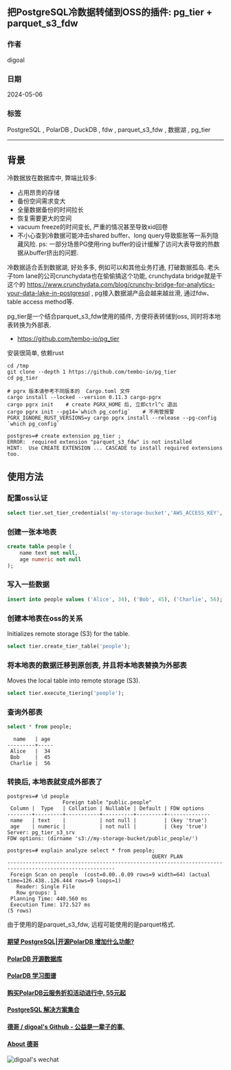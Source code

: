 ## 把PostgreSQL冷数据转储到OSS的插件: pg_tier + parquet_s3_fdw  
              
### 作者              
digoal              
              
### 日期              
2024-05-06              
              
### 标签              
PostgreSQL , PolarDB , DuckDB , fdw , parquet_s3_fdw , 数据湖 , pg_tier    
              
----              
              
## 背景     
冷数据放在数据库中, 弊端比较多:   
- 占用昂贵的存储  
- 备份空间需求变大  
- 全量数据备份的时间拉长  
- 恢复需要更大的空间  
- vacuum freeze的时间变长, 严重的情况甚至导致xid回卷  
- 不小心查到冷数据可能冲击shared buffer、long query导致膨胀等一系列隐藏风险. ps: 一部分场景PG使用ring buffer的设计缓解了访问大表导致的热数据从buffer挤出的问题.  
  
  
冷数据适合丢到数据湖, 好处多多, 例如可以和其他业务打通, 打破数据孤岛. 老头子tom lane的公司crunchydata也在偷偷搞这个功能, crunchydata bridge就是干这个的 https://www.crunchydata.com/blog/crunchy-bridge-for-analytics-your-data-lake-in-postgresql , pg接入数据湖产品会越来越丝滑, 通过fdw、table access method等.    
  
pg_tier是一个结合parquet_s3_fdw使用的插件, 方便将表转储到oss, 同时将本地表转换为外部表.  
- https://github.com/tembo-io/pg_tier   
  
安装很简单, 依赖rust   
```  
cd /tmp  
git clone --depth 1 https://github.com/tembo-io/pg_tier   
cd pg_tier  
  
# pgrx 版本请参考不同版本的  Cargo.toml 文件   
cargo install --locked --version 0.11.3 cargo-pgrx      
cargo pgrx init    # create PGRX_HOME 后, 立即ctrl^c 退出          
cargo pgrx init --pg14=`which pg_config`    # 不用管报警     
PGRX_IGNORE_RUST_VERSIONS=y cargo pgrx install --release --pg-config `which pg_config`    
  
postgres=# create extension pg_tier ;  
ERROR:  required extension "parquet_s3_fdw" is not installed  
HINT:  Use CREATE EXTENSION ... CASCADE to install required extensions too.  
```  
  
## 使用方法  
  
### 配置oss认证  
  
```sql  
select tier.set_tier_credentials('my-storage-bucket','AWS_ACCESS_KEY', 'AWS_SECRET_KEY','AWS_REGION');  
```  
  
### 创建一张本地表  
  
```sql  
create table people (  
    name text not null,  
    age numeric not null  
);  
```  
  
### 写入一些数据  
  
```sql  
insert into people values ('Alice', 34), ('Bob', 45), ('Charlie', 56);  
```  
  
### 创建本地表在oss的关系  
  
Initializes remote storage (S3) for the table.  
  
```sql  
select tier.create_tier_table('people');  
```  
  
### 将本地表的数据迁移到原创表, 并且将本地表替换为外部表  
  
Moves the local table into remote storage (S3).  
  
```sql  
select tier.execute_tiering('people');  
```  
  
### 查询外部表  
  
```sql  
select * from people;  
```  
  
```text  
  name   | age  
---------+-----  
 Alice   |  34  
 Bob     |  45  
 Charlie |  56  
```  
  
### 转换后, 本地表就变成外部表了  
  
```text  
postgres=# \d people  
                  Foreign table "public.people"  
 Column |  Type   | Collation | Nullable | Default | FDW options  
--------+---------+-----------+----------+---------+--------------  
 name   | text    |           | not null |         | (key 'true')  
 age    | numeric |           | not null |         | (key 'true')  
Server: pg_tier_s3_srv  
FDW options: (dirname 's3://my-storage-bucket/public_people/')  
```  
  
```text  
postgres=# explain analyze select * from people;  
                                               QUERY PLAN  
---------------------------------------------------------------------------------------------------------  
 Foreign Scan on people  (cost=0.00..0.09 rows=9 width=64) (actual time=126.438..126.444 rows=9 loops=1)  
   Reader: Single File  
   Row groups: 1  
 Planning Time: 440.560 ms  
 Execution Time: 172.527 ms  
(5 rows)  
```  
  
由于使用的是parquet_s3_fdw, 远程可能使用的是parquet格式.  
  
  
#### [期望 PostgreSQL|开源PolarDB 增加什么功能?](https://github.com/digoal/blog/issues/76 "269ac3d1c492e938c0191101c7238216")
  
  
#### [PolarDB 开源数据库](https://openpolardb.com/home "57258f76c37864c6e6d23383d05714ea")
  
  
#### [PolarDB 学习图谱](https://www.aliyun.com/database/openpolardb/activity "8642f60e04ed0c814bf9cb9677976bd4")
  
  
#### [购买PolarDB云服务折扣活动进行中, 55元起](https://www.aliyun.com/activity/new/polardb-yunparter?userCode=bsb3t4al "e0495c413bedacabb75ff1e880be465a")
  
  
#### [PostgreSQL 解决方案集合](../201706/20170601_02.md "40cff096e9ed7122c512b35d8561d9c8")
  
  
#### [德哥 / digoal's Github - 公益是一辈子的事.](https://github.com/digoal/blog/blob/master/README.md "22709685feb7cab07d30f30387f0a9ae")
  
  
#### [About 德哥](https://github.com/digoal/blog/blob/master/me/readme.md "a37735981e7704886ffd590565582dd0")
  
  
![digoal's wechat](../pic/digoal_weixin.jpg "f7ad92eeba24523fd47a6e1a0e691b59")
  
